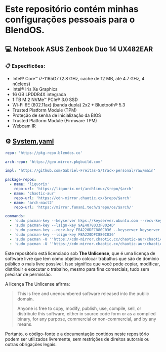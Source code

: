 # Este repositório contém minhas configurações pessoais para o BlendOS.
## 💻 Notebook ASUS Zenbook Duo 14 UX482EAR

### 📋 Especificões:
- Intel® Core™ i7-1165G7 (2.8 GHz, cache de 12 MB, até 4.7 GHz, 4 núcleos)
- Intel® Iris Xe Graphics
- 16 GB LPDDR4X integrada
- 1 TB M.2 NVMe™ PCIe® 3.0 SSD
- Wi-Fi 6E (802.11ax) (banda dupla) 2x2 + Bluetooth® 5.3
- Trusted Platform Module (TPM)
- Proteção de senha de inicialização da BIOS
- Trusted Platform Module (Firmware TPM)
- Webcam IR

## ⚙ [System.yaml](https://raw.githubusercontent.com/Gabriel-Freitas-S/track-personal/main/local/system.yaml)
```yaml
repo: 'https://pkg-repo.blendos.co' 

arch-repo: 'https://geo.mirror.pkgbuild.com' 

impl: 'https://github.com/Gabriel-Freitas-S/track-personal/raw/main' 

package-repos:
  - name: 'liquorix'
    repo-url: 'https://liquorix.net/archlinux/$repo/$arch'
  - name: 'chaotic-aur'
    repo-url: 'https://cdn-mirror.chaotic.cx/$repo/$arch'
  - name: 'arch-mact2'
    repo-url: 'https://mirror.funami.tech/$repo/os/$arch/'

commands:
  - 'sudo pacman-key --keyserver hkps://keyserver.ubuntu.com --recv-keys 9AE4078033F8024D'
  - 'sudo pacman-key --lsign-key 9AE4078033F8024D'
  - 'sudo pacman-key --recv-key FBA220DFC880C036 --keyserver keyserver.ubuntu.com'
  - 'sudo pacman-key --lsign-key FBA220DFC880C036'
  - 'sudo pacman -U ''https://cdn-mirror.chaotic.cx/chaotic-aur/chaotic-keyring.pkg.tar.zst'''
  - 'sudo pacman -U ''https://cdn-mirror.chaotic.cx/chaotic-aur/chaotic-mirrorlist.pkg.tar.zst'''
```
Este repositório está licenciado sob **The Unlicense**, que é uma licença de software livre que tem como objetivo colocar trabalhos que são de domínio público o mais livre possível. Isso significa que você pode copiar, modificar, distribuir e executar o trabalho, mesmo para fins comerciais, tudo sem precisar de permissão.

A licença The Unlicense afirma:

> This is free and unencumbered software released into the public domain.
>
> Anyone is free to copy, modify, publish, use, compile, sell, or distribute this software, either in source code form or as a compiled binary, for any purpose, commercial or non-commercial, and by any means.

Portanto, o código-fonte e a documentação contidos neste repositório podem ser utilizados livremente, sem restrições de direitos autorais ou outras obrigações legais.

